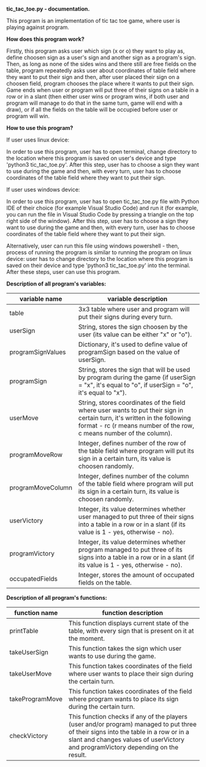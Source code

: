 **tic_tac_toe.py - documentation.**

This program is an implementation of tic tac toe game, where user is playing against program.

**How does this program work?**

Firstly, this program asks user which sign (x or o) they want to play as, define choosen sign as a user's sign and another sign as a program's sign. Then, as long as none of the sides wins and there still are free fields on the table, program repeatedly asks user about coordinates of table field where they want to put their sign and then, after user placed their sign on a choosen field, program chooses the place where it wants to put their sign. Game ends when user or program will put three of their signs on a table in a row or in a slant (then either user wins or program wins, if both user and program will manage to do that in the same turn, game will end with a draw), or if all the fields on the table will be occupied before user or program will win.

**How to use this program?**

If user uses linux device:

In order to use this program, user has to open terminal, change directory to the location where this program is saved on user's device and type 'python3 tic_tac_toe.py'. After this step, user has to choose a sign they want to use during the game and then, with every turn, user has to choose coordinates of the table field where they want to put their sign.

If user uses windows device:

In order to use this program, user has to open tic_tac_toe.py file with Python IDE of their choice (for example Visual Studio Code) and run it (for example, you can run the file in Visual Studio Code by pressing a triangle on the top right side of the window). After this step, user has to choose a sign they want to use during the game and then, with every turn, user has to choose coordinates of the table field where they want to put their sign. 

Alternatively, user can run this file using windows powershell - then, process of running the program is similar to running the program on linux device: user has to change directory to the location where this program is saved on their device and type 'python3 tic_tac_toe.py' into the terminal. After these steps, user can use this program.

**Description of all program's variables:**

| variable name | variable description |
| ------------- | -------------------- |
| table | 3x3 table where user and program will put their signs during every turn. |
| userSign | String, stores the sign choosen by the user (its value can be either "x" or "o"). |
| programSignValues | Dictionary, it's used to define value of programSign based on the value of userSign. |
| programSign | String, stores the sign that will be used by program during the game (if userSign = "x", it's equal to "o", if userSign = "o", it's equal to "x"). |
| userMove | String, stores coordinates of the field where user wants to put their sign in certain turn, it's written in the following format - rc (r means number of the row, c means number of the column). |
| programMoveRow | Integer, defines number of the row of the table field where program will put its sign in a certain turn, its value is choosen randomly. |
| programMoveColumn | Integer, defines number of the column of the table field where program will put its sign in a certain turn, its value is choosen randomly. |
| userVictory | Integer, its value determines whether user managed to put three of their signs into a table in a row or in a slant (if its value is 1 - yes, otherwise - no). |
| programVictory | Integer, its value determines whether program managed to put three of its signs into a table in a row or in a slant (if its value is 1 - yes, otherwise - no). |
| occupatedFields | Integer, stores the amount of occupated fields on the table. |

**Description of all program's functions:**

| function name | function description |
| ------------- | -------------------- |
| printTable | This function displays current state of the table, with every sign that is present on it at the moment. |
| takeUserSign | This function takes the sign which user wants to use during the game. |
| takeUserMove | This function takes coordinates of the field where user wants to place their sign during the certain turn. |
| takeProgramMove | This function takes coordinates of the field where program wants to place its sign during the certain turn. |
| checkVictory | This function checks if any of the players (user and/or program) managed to put three of their signs into the table in a row or in a slant and changes values of userVictory and programVictory depending on the result. |